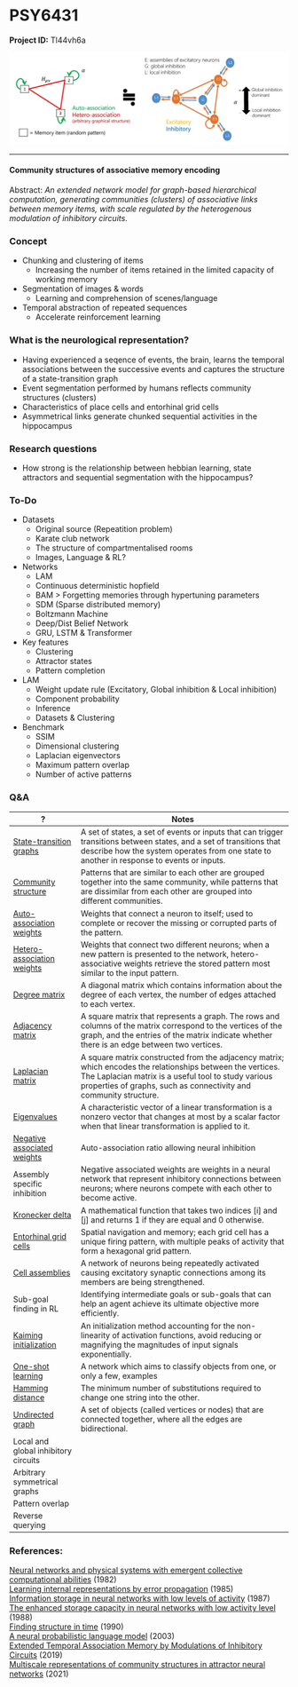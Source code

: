 # PSY6431

**Project ID:**  Tl44vh6a

<p align="center">
  <img src="https://github.com/epochlab/LAM/blob/main/sample.png">
</p>

--------------------------------------------------------------------

#### Community structures of associative memory encoding
Abstract: *An extended network model for graph-based hierarchical computation, generating communities (clusters) of associative links between memory items, with scale regulated by the heterogenous modulation of inhibitory circuits.*

### Concept

- Chunking and clustering of items
    - Increasing the number of items retained in the limited capacity of working memory
- Segmentation of images & words
    - Learning and comprehension of scenes/language
- Temporal abstraction of repeated sequences
    - Accelerate reinforcement learning

### What is the neurological representation?
- Having experienced a seqence of events, the brain, learns the temporal associations between the successive events and captures the structure of a state-transition graph
- Event segmentation performed by humans reflects community structures (clusters)
- Characteristics of place cells and entorhinal grid cells
- Asymmetrical links generate chunked sequential activities in the hippocampus

### Research questions
- How strong is the relationship between hebbian learning, state attractors and sequential segmentation with the hippocampus?

### To-Do
- Datasets
    - Original source (Repeatition problem)
    - Karate club network
    - The structure of compartmentalised rooms
    - Images, Language & RL?
- Networks
    - LAM
    - Continuous deterministic hopfield
    - BAM > Forgetting memories through hypertuning parameters
    - SDM (Sparse distributed memory)
    - Boltzmann Machine
    - Deep/Dist Belief Network
    - GRU, LSTM & Transformer
- Key features
    - Clustering
    - Attractor states
    - Pattern completion
- LAM
    - Weight update rule (Excitatory, Global inhibition & Local inhibition)
    - Component probability
    - Inference
    - Datasets & Clustering
- Benchmark
    - SSIM
    - Dimensional clustering
    - Laplacian eigenvectors
    - Maximum pattern overlap
    - Number of active patterns

### Q&A
? | Notes
------- | -------
[State-transition graphs](https://en.wikipedia.org/wiki/State_diagram) | A set of states, a set of events or inputs that can trigger transitions between states, and a set of transitions that describe how the system operates from one state to another in response to events or inputs.
[Community structure](https://en.wikipedia.org/wiki/Community_structure) | Patterns that are similar to each other are grouped together into the same community, while patterns that are dissimilar from each other are grouped into different communities.
[Auto-association weights](https://en.wikipedia.org/wiki/Autoassociative_memory) |  Weights that connect a neuron to itself; used to complete or recover the missing or corrupted parts of the pattern.
[Hetero-association weights](https://en.wikipedia.org/wiki/Autoassociative_memory) | Weights that connect two different neurons; when a new pattern is presented to the network, hetero-associative weights retrieve the stored pattern most similar to the input pattern.
[Degree matrix](https://en.wikipedia.org/wiki/Degree_matrix) | A diagonal matrix which contains information about the degree of each vertex, the number of edges attached to each vertex.
[Adjacency matrix](https://en.wikipedia.org/wiki/Adjacency_matrix) | A square matrix that represents a graph. The rows and columns of the matrix correspond to the vertices of the graph, and the entries of the matrix indicate whether there is an edge between two vertices.
[Laplacian matrix](https://en.wikipedia.org/wiki/Laplacian_matrix) | A square matrix constructed from the adjacency matrix; which encodes the relationships between the vertices. The Laplacian matrix is a useful tool to study various properties of graphs, such as connectivity and community structure.
[Eigenvalues](https://en.wikipedia.org/wiki/Eigenvalues_and_eigenvectors) | A characteristic vector of a linear transformation is a nonzero vector that changes at most by a scalar factor when that linear transformation is applied to it.
[Negative associated weights](https://www.ncbi.nlm.nih.gov/pmc/articles/PMC7116367/) | Auto-association ratio allowing neural inhibition
Assembly specific inhibition | Negative associated weights are weights in a neural network that represent inhibitory connections between neurons; where neurons compete with each other to become active.
[Kronecker delta](https://en.wikipedia.org/wiki/Kronecker_delta) | A mathematical function that takes two indices [i] and [j] and returns 1 if they are equal and 0 otherwise.
[Entorhinal grid cells](https://en.wikipedia.org/wiki/Grid_cell) | Spatial navigation and memory; each grid cell has a unique firing pattern, with multiple peaks of activity that form a hexagonal grid pattern.
[Cell assemblies](http://www.scholarpedia.org/article/Cell_assemblies) | A network of neurons being repeatedly activated causing excitatory synaptic connections among its members are being strengthened.
Sub-goal finding in RL | Identifying intermediate goals or sub-goals that can help an agent achieve its ultimate objective more efficiently.
[Kaiming initialization](https://arxiv.org/pdf/1502.01852v1.pdf) | An initialization method accounting for the non-linearity of activation functions, avoid reducing or magnifying the magnitudes of input signals exponentially.
[One-shot learning](https://en.wikipedia.org/wiki/One-shot_learning) | A network which aims to classify objects from one, or only a few, examples
[Hamming distance](https://en.wikipedia.org/wiki/Hamming_distance) |  The minimum number of substitutions required to change one string into the other.
[Undirected graph](https://en.wikipedia.org/wiki/Graph_(discrete_mathematics)) | A set of objects (called vertices or nodes) that are connected together, where all the edges are bidirectional.
Local and global inhibitory circuits |
Arbitrary symmetrical graphs |
Pattern overlap |
Reverse querying |

### References:

[Neural networks and physical systems with emergent collective computational abilities](https://www.researchgate.net/publication/16246447_Neural_Networks_and_Physical_Systems_with_Emergent_Collective_Computational_Abilities) (1982)<br>
[Learning internal representations by error propagation](https://apps.dtic.mil/dtic/tr/fulltext/u2/a164453.pdf) (1985)<br>
[Information storage in neural networks with low levels of activity](https://sci-hub.ru/10.1103/PhysRevA.35.2293) (1987)<br>
[The enhanced storage capacity in neural networks with low activity level](https://sci-hub.ru/10.1209/0295-5075/6/2/002) (1988)<br>
[Finding structure in time](http://psych.colorado.edu/~kimlab/Elman1990.pdf) (1990)<br>
[A neural probabilistic language model](https://www.jmlr.org/papers/volume3/bengio03a/bengio03a.pdf) (2003)<br>
[Extended Temporal Association Memory by Modulations of Inhibitory Circuits](https://journals.aps.org/prl/pdf/10.1103/PhysRevLett.123.078101) (2019) <br>
[Multiscale representations of community structures in attractor neural networks](https://www.ncbi.nlm.nih.gov/pmc/articles/PMC8412329/pdf/pcbi.1009296.pdf) (2021)